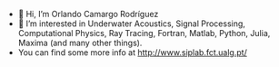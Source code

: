 - 👋 Hi, I’m Orlando Camargo Rodríguez
- 👀 I’m interested in Underwater Acoustics, Signal Processing, Computational Physics, Ray Tracing, Fortran, Matlab, Python, Julia, Maxima (and many other things). 
- You can find some more info at http://www.siplab.fct.ualg.pt/

<!---
BochicTrdar/BochicTrdar is a ✨ special ✨ repository because its `README.md` (this file) appears on your GitHub profile.
You can click the Preview link to take a look at your changes.
--->
